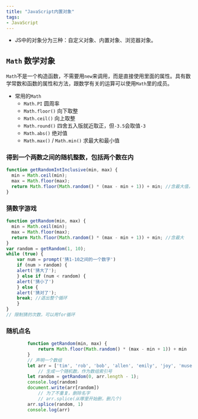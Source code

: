 ```yaml
---
title: "JavaScript内置对象"
tags: 
- JavaScript
---
```


- JS中的对象分为三种：自定义对象、内置对象、浏览器对象。
## `Math` 数学对象
`Math`不是一个构造函数，不需要用`new`来调用，而是直接使用里面的属性。具有数学常数和函数的属性和方法，跟数学有关的运算可以使用`Math`里的成员。

- 常用的`Math`
	- `Math.PI` 圆周率
	- `Math.floor()` 向下取整
	- `Math.ceil()` 向上取整
	- `Math.round()` 四舍五入版就近取正，但`-3.5`会取值`-3`
	- `Math.abs()` 绝对值
	- `Math.max()` / `Math.min()` 求最大和最小值

### 得到一个两数之间的随机整数，包括两个数在内
```js
function getRandomIntInclusive(min, max) {
  min = Math.ceil(min);
  max = Math.floor(max);
  return Math.floor(Math.random() * (max - min + 1)) + min; //含最大值，含最小值
}
```

### 猜数字游戏
```js
function getRandom(min, max) {
  min = Math.ceil(min);
  max = Math.floor(max);
  return Math.floor(Math.random() * (max - min + 1)) + min; //含最大
}
var random = getRandom(1, 10);
while (true) {
	var num = prompt('猜1-10之间的一个数字')
	if (num > random) {
	alert('猜大了'); 
	} else if (num < random) {
	alert('猜小了')
	} else {
	alert('猜对了');
	break; //退出整个循环
	}
}
// 限制猜的次数，可以用for循环
```
### 随机点名
```js
        function getRandom(min, max) {
            return Math.floor(Math.random() * (max - min + 1)) + min
        }
        // 声明一个数组
        let arr = ['tim', 'rob', 'bob', 'allen', 'emily', 'joy', 'muse', 'casio', 'may']
            // 生成一个随机数，作为数组索引号
        let random = getRandom(0, arr.length - 1);
        console.log(random)
        document.write(arr[random])
            // 为了不重复，删除名字
            // arr.splice(从哪里开始删，删几个)
        arr.splice(random, 1)
        console.log(arr)
```


